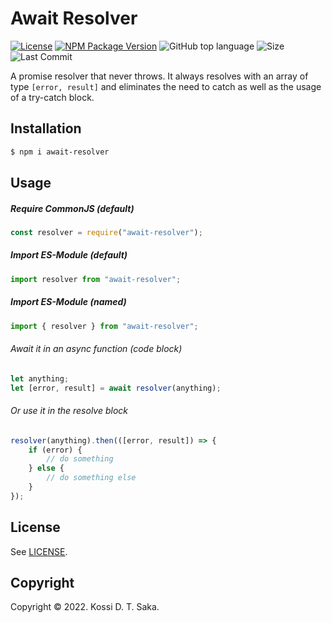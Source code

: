 # Await Resolver

[![License][license-image]][license-url] [![NPM Package Version][npm-image-version]][npm-url] ![GitHub top language][language-image] ![Size][size-image] ![Last Commit][commit-image]

A promise resolver that never throws. It always resolves with an array of type `[error, result]` and eliminates the need to catch as well as the usage of a try-catch block.

## Installation

```bash
$ npm i await-resolver
```

## Usage

##### Require CommonJS (default)

```js
const resolver = require("await-resolver");
```

##### Import ES-Module (default)

```js
import resolver from "await-resolver";
```

##### Import ES-Module (named)

```js
import { resolver } from "await-resolver";
```

###### Await it in an async function (code block)

```js
let anything;
let [error, result] = await resolver(anything);
```

###### Or use it in the resolve block

```js
resolver(anything).then(([error, result]) => {
    if (error) {
        // do something
    } else {
        // do something else
    }
});
```

## License

See [LICENSE][license-url].

## Copyright

Copyright &copy; 2022. Kossi D. T. Saka.

[npm-image-version]: https://img.shields.io/npm/v/await-resolver.svg
[npm-image-downloads]: https://img.shields.io/npm/dm/await-resolver.svg?color=purple
[npm-url]: https://npmjs.org/package/await-resolver
[license-image]: https://img.shields.io/github/license/kossidts/await-resolver
[license-url]: https://github.com/kossidts/await-resolver/blob/master/LICENSE
[language-image]: https://img.shields.io/github/languages/top/kossidts/await-resolver?color=yellow
[size-image]: https://img.shields.io/github/repo-size/kossidts/await-resolver?color=light
[commit-image]: https://img.shields.io/github/last-commit/kossidts/await-resolver
[actions-url]: https://github.com/kossidts/await-resolver/actions
[workflow-image]: https://github.com/kossidts/await-resolver/actions/workflows/node.js.yml/badge.svg
[workflow-image-2]: https://github.com/kossidts/await-resolver/workflows/Node.js%20CI/badge.svg
